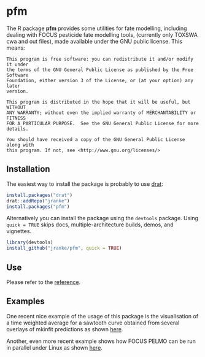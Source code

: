 # pfm

The R package **pfm** provides some utilities for fate modelling, including
dealing with FOCUS pesticide fate modelling tools, (currently only TOXSWA cwa
and out files), made available under the GNU public license.
This means:

    This program is free software: you can redistribute it and/or modify it under
    the terms of the GNU General Public License as published by the Free Software
    Foundation, either version 3 of the License, or (at your option) any later
    version.

    This program is distributed in the hope that it will be useful, but WITHOUT
    ANY WARRANTY; without even the implied warranty of MERCHANTABILITY or FITNESS
    FOR A PARTICULAR PURPOSE.  See the GNU General Public License for more
    details.

    You should have received a copy of the GNU General Public License along with
    this program. If not, see <http://www.gnu.org/licenses/>

## Installation

The easiest way to install the package is probably to use 
[drat](https://cran.r-project.org/package=drat):

```r
install.packages("drat")
drat::addRepo("jranke")
install.packages("pfm")
```

Alternatively you can install the package 
using the `devtools` package.  Using `quick = TRUE` skips docs,
multiple-architecture builds, demos, and vignettes.


```r
library(devtools)
install_github("jranke/pfm", quick = TRUE)
```

## Use

Please refer to the [reference](http://pkgdown.jrwb.de/pfm/reference/index.html).

## Examples

One recent nice example of the usage of this package is the visualisation
of a time weighted average for a sawtooth curve obtained from several overlays
of mkinfit predictions as shown [here](http://pkgdown.jrwb.de/pfm/reference/plot.one_box.html).

Another, even more recent example shows how FOCUS PELMO can be run in parallel under Linux
as shown [here](http://pkgdown.jrwb.de/pfm/reference/PELMO_runs.html).
